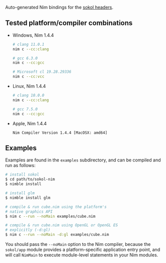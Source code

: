 Auto-generated Nim bindings for the [sokol headers](https://github.com/floooh/sokol).

## Tested platform/compiler combinations

* Windows, Nim 1.4.4
  ```sh
  # clang 11.0.1
  nim c --cc:clang

  # gcc 6.3.0
  nim c --cc:gcc

  # Microsoft cl 19.28.29336
  nim c --cc:vcc
  ```
* Linux, Nim 1.4.4
  ```sh
  # clang 10.0.0
  nim c --cc:clang

  # gcc 7.5.0
  nim c --cc:gcc
  ```

* Apple, Nim 1.4.4
  ```
  Nim Compiler Version 1.4.4 [MacOSX: amd64]
  ```

## Examples

Examples are found in the `examples` subdirectory, and can be compiled and run as follows:

```sh
# install sokol
$ cd path/to/sokol-nim
$ nimble install

# install glm
$ nimble install glm

# compile & run cube.nim using the platform's
# native graphics API
$ nim c --run --noMain examples/cube.nim

# compile & run cube.nim using OpenGL or OpenGL ES
# explicitly (-d:gl)
$ nim c --run --noMain -d:gl examples/cube.nim
```

You should pass the `--noMain` option to the Nim compiler, because the
`sokol/app` module provides a platform-specific application entry point,
and will call `NimMain` to execute module-level statements in your Nim modules.
